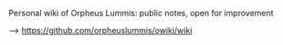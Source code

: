 Personal wiki of Orpheus Lummis: public notes, open for improvement

--> https://github.com/orpheuslummis/owiki/wiki